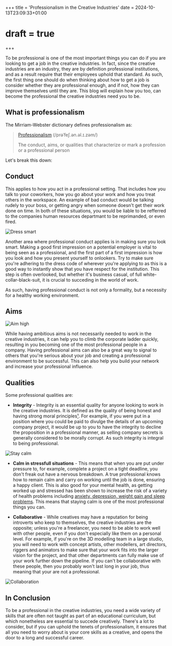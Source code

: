 +++
title = 'Professionalism in the Creative Industries'
date = 2024-10-13T23:09:33+01:00
# draft = true
+++

<!-- 
* Have a good digital presence/history
* Dress professionally
* Act respectfully
* Write in a professional manner

 -->

To be professional is one of the most important things you can do if you are looking to get a job in the creative industries. In fact, since the creative industries are an industry, they are by definition professional institutions, and as a result require that their employees uphold that standard. As such, the first thing one should do when thinking about how to get a job is consider whether they are professional enough, and if not, how they can improve themselves until they are. This blog will explain how you too, can become the professional the creative industries need you to be.

## What is professionalism

The Mirriam-Webster dictionary defines professionalism as:

> [Professionalism](https://www.merriam-webster.com/dictionary/professionalism)
> (/prəˈfeʃ.ən.əl.ɪ.zəm/)
>
> The conduct, aims, or qualities that characterize or mark a profession or a professional person

Let's break this down:

## Conduct

This applies to how you act in a professional setting. That includes how you talk to your coworkers, how you go about your work and how you treat others in the workspace. An example of bad conduct would be talking rudely to your boss, or getting angry when someone doesn't get their work done on time. In both of these situations, you would be liable to be refferred to the companies human resources departmant to be reprimanded, or even fired.

![Dress smart](dress_smart.jpg)

Another area where professional conduct applies is in making sure you look smart. Making a good first impression on a potential employer is vital to being seen as a professional, and the first part of a first impression is how you look and how you present yourself to onlookers. Try to make sure you're adhering to the dress code of wherever you're applying to as this is a good way to instantly show that you have respect for the institution. This step is often overlooked, but whether it's business casual, of full white-collar-black-suit, it is crucial to succeding in the world of work.

As such, having professional conduct is not only a formality, but a necessity for a healthy working environment.

## Aims

![Aim high](aim_high.webp)

While having ambitious aims is not necessarily needed to work in the creative industries, it can help you to climb the corporate ladder quickly, resulting in you becoming one of the most professional people in a company. Having professional aims can also be a great way to signal to others that you're serious about your job and creating a professional environment to be successful. This can also help you build your network and increase your professional influence.

## Qualities

Some professional qualities are:

- **Integrity** - Integrity is an essential quality for anyone looking to work in the creative industries. It is defined as the quality of being honest and having strong moral principles[¹](https://www.oxfordlearnersdictionaries.com/definition/english/integrity). For example, if you were put in a position where you could be paid to divulge the details of an upcoming company project, it would be up to you to have the integrity to decline the proposition in a professional manner, as selling company secrets is generally considered to be morally corrupt. As such integrity is integral to being professional.

![Stay calm](stay_calm.jpg)

- **Calm in stressfull situations** - This means that when you are put under pressure to, for example, complete a project on a tight deadline, you don't freak out have a nervous breakdown. A true professional knows how to remain calm and carry on working until the job is done, ensuring a happy client. This is also good for your mental health, as getting worked up and stressed has been shown to increase the risk of a variety of health problems including [anxiety, depression, weight gain and sleep problems](https://www.mayoclinic.org/healthy-lifestyle/stress-management/in-depth/stress/art-20046037). This means that staying calm is one of the most professional things you can.

- **Collaborative** - While creatives may have a reputation for being introverts who keep to themselves, the creative industries are the opposite; unless you're a freelancer, you need to be able to work well with other people, even if you don't especially like them on a personal level. For example, if you're on the 3D modelling team in a large studio, you will need to work with concept artists, other modellers, art directors, riggers and animators to make sure that your work fits into the larger vision for the project, and that other departments can fully make use of your work further down the pipeline. If you can't be collaborative with these people, then you probably won't last long in your job, thus meaning that your are not a professional.

![Collaboration](collaboration.webp)

## In Conclusion

To be a professional in the creative industries, you need a wide variety of skills that are often not taught as part of an educational curriculum, but which nonetheless are essential to succede creatively. There's a lot to consider, but if you can uphold the tenets of professionalism, it ensures that all you need to worry about is your core skills as a creative, and opens the door to a long and successful career.